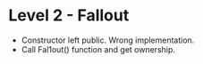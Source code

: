 # Level 2 - Fallout

- Constructor left public. Wrong implementation.
- Call Fal1out() function and get ownership.